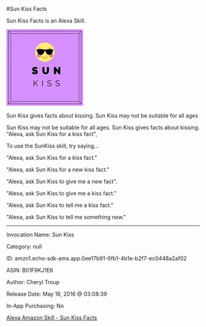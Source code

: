 #Sun Kiss Facts

 
Sun Kiss Facts is an Alexa Skill. 
 
 ![Sun Kiss Facts](img/sunkiss200.jpg)
 
Sun Kiss gives facts about kissing. Sun Kiss may not be suitable for all ages
 

Sun Kiss may not be suitable for all ages. Sun Kiss gives facts about kissing. "Alexa, ask Sun Kiss for a kiss fact",


To use the SunKiss skill, try saying...

"Alexa, ask Sun Kiss for a kiss fact."

"Alexa, ask Sun Kiss for a new kiss fact."

"Alexa, ask Sun Kiss to give me a new fact".

"Alexa, ask Sun Kiss to give me a kiss fact."

"Alexa, ask Sun Kiss to tell me a kiss fact." 

"Alexa, ask Sun Kiss to tell me something new."

------------------------------------------------------


Invocation Name: Sun Kiss

Category: null

ID: amzn1.echo-sdk-ams.app.0ee17b91-6fb1-4b1e-b2f7-ec0448a2af02

ASIN: B01F9KJ1E6

Author: Cheryl Troup

Release Date: May 19, 2016 @ 03:08:39

In-App Purchasing: No


[Alexa Amazon Skill - Sun Kiss Facts](http://alexa.amazon.com/spa/index.html#skills/amzn1.echo-sdk-ams.app.0ee17b91-6fb1-4b1e-b2f7-ec0448a2af02)
